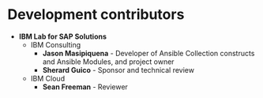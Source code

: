 # Development contributors

- **IBM Lab for SAP Solutions**
  - IBM Consulting
    - **Jason Masipiquena** - Developer of Ansible Collection constructs and Ansible Modules, and project owner
    - **Sherard Guico** - Sponsor and technical review
  - IBM Cloud
    - **Sean Freeman** - Reviewer
